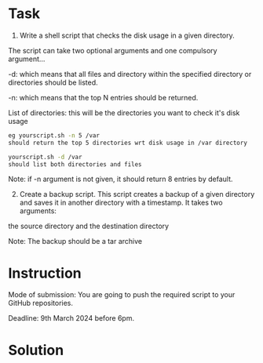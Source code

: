 # Task

1. Write a shell script that checks the disk usage in a given directory.

The script can take two optional arguments and one compulsory argument...

-d: which means that all files and directory within the specified directory or directories should be listed.

-n: which means that the top N entries should be returned.

List of directories: this will be the directories you want to check it's disk usage

```sh
eg yourscript.sh -n 5 /var
should return the top 5 directories wrt disk usage in /var directory
```

```sh
yourscript.sh -d /var
should list both directories and files
```

Note: if -n argument is not given, it should return 8 entries by default.


2. Create a backup script. This script creates a backup of a given directory and saves it in another directory with a timestamp. It takes two arguments:

the source directory and the destination directory

Note: The backup should be a tar archive

# Instruction

Mode of submission:
You are going to push the required script to your GitHub repositories.

Deadline: 9th March 2024 before 6pm.

# Solution


